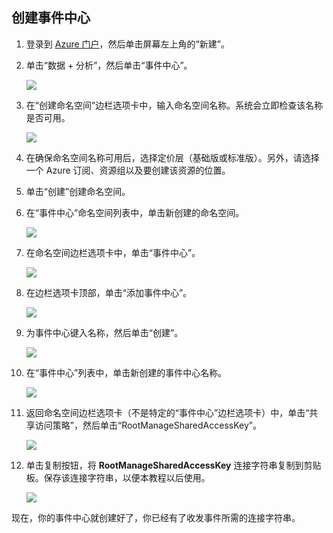 ## 创建事件中心

1. 登录到 [Azure 门户][]，然后单击屏幕左上角的“新建”。

2. 单击“数据 + 分析”，然后单击“事件中心”。

	![](./media/event-hubs-create-event-hub/create-event-hub9.png)

3. 在“创建命名空间”边栏选项卡中，输入命名空间名称。系统会立即检查该名称是否可用。

	![](./media/event-hubs-create-event-hub/create-event-hub1.png)

4. 在确保命名空间名称可用后，选择定价层（基础版或标准版）。另外，请选择一个 Azure 订阅、资源组以及要创建该资源的位置。

2. 单击“创建”创建命名空间。

6. 在“事件中心”命名空间列表中，单击新创建的命名空间。

	![](./media/event-hubs-create-event-hub/create-event-hub2.png)

7. 在命名空间边栏选项卡中，单击“事件中心”。

	![](./media/event-hubs-create-event-hub/create-event-hub3.png)

8. 在边栏选项卡顶部，单击“添加事件中心”。

	![](./media/event-hubs-create-event-hub/create-event-hub4.png)

3. 为事件中心键入名称，然后单击“创建”。

	![](./media/event-hubs-create-event-hub/create-event-hub5.png)

4. 在“事件中心”列表中，单击新创建的事件中心名称。

	![](./media/event-hubs-create-event-hub/create-event-hub6.png)

5. 返回命名空间边栏选项卡（不是特定的“事件中心”边栏选项卡）中，单击“共享访问策略”，然后单击“RootManageSharedAccessKey”。

	![](./media/event-hubs-create-event-hub/create-event-hub7.png)

5. 单击复制按钮，将 **RootManageSharedAccessKey** 连接字符串复制到剪贴板。保存该连接字符串，以便本教程以后使用。

	![](./media/event-hubs-create-event-hub/create-event-hub8.png)

现在，你的事件中心就创建好了，你已经有了收发事件所需的连接字符串。

[Azure 门户]: https://portal.azure.com/

<!---HONumber=AcomDC_0921_2016-->